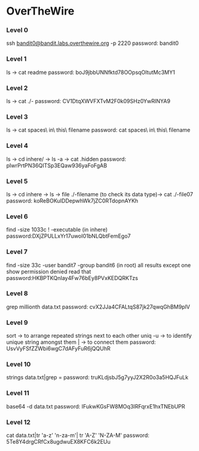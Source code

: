 # OverTheWire

### Level 0
 ssh bandit0@bandit.labs.overthewire.org -p 2220
 password: bandit0
 
 ### Level 1
 ls -> cat readme
 password: boJ9jbbUNNfktd78OOpsqOltutMc3MY1
 
 ### Level 2
 ls -> cat ./-
 password: CV1DtqXWVFXTvM2F0k09SHz0YwRINYA9
 
 ### Level 3
 ls -> cat spaces\ in\ this\ filename
 password: cat spaces\ in\ this\ filename
 
 ### Level 4
 ls -> cd inhere/ -> ls -a -> cat .hidden
 password: pIwrPrtPN36QITSp3EQaw936yaFoFgAB
 
### Level 5
ls -> cd inhere -> ls -> file ./-filename (to check its data  type)-> cat ./-file07
password: koReBOKuIDDepwhWk7jZC0RTdopnAYKh

 ### Level 6
 find -size 1033c ! -executable (in inhere)
password:DXjZPULLxYr17uwoI01bNLQbtFemEgo7

### Level 7
find -size 33c -user bandit7 -group bandit6 (in root)
all results except one show permission denied
read that
password:HKBPTKQnIay4Fw76bEy8PVxKEDQRKTzs 

### Level 8
grep millionth data.txt
password: cvX2JJa4CFALtqS87jk27qwqGhBM9plV

### Level 9
sort -> to arrange repeated strings next to each other
uniq -u -> to identify unique string amongst them
| -> to connect them
password: UsvVyFSfZZWbi6wgC7dAFyFuR6jQQUhR

### Level 10
strings data.txt|grep =
password: truKLdjsbJ5g7yyJ2X2R0o3a5HQJFuLk

### Level 11
base64 -d data.txt
password: IFukwKGsFW8MOq3IRFqrxE1hxTNEbUPR

### Level 12
cat data.txt|tr 'a-z' 'n-za-m'| tr 'A-Z' 'N-ZA-M'
password: 5Te8Y4drgCRfCx8ugdwuEX8KFC6k2EUu
